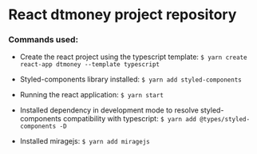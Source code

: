 # React dtmoney project repository

### Commands used:

- Create the react project using the typescript template: `$ yarn create react-app dtmoney --template typescript`

- Styled-components library installed: `$ yarn add styled-components`

- Running the react application: `$ yarn start`

- Installed dependency in development mode to resolve styled-components compatibility with typescript: `$ yarn add @types/styled-components -D`

- Installed miragejs: `$ yarn add miragejs`

